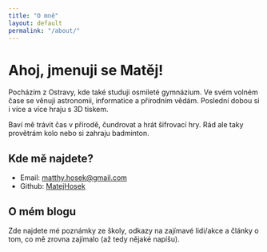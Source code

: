 ```yaml
---
title: "O mně"
layout: default
permalink: "/about/"
---
```


# Ahoj, jmenuji se Matěj!

Pocházím z Ostravy, kde také studuji osmileté gymnázium. Ve svém volném čase se věnuji astronomii, informatice a přírodním vědám. Poslední dobou si i více a více hraju s 3D tiskem.

Baví mě trávit čas v přírodě, čundrovat a hrát šifrovací hry. Rád ale taky provětrám kolo nebo si zahraju badminton.

## Kde mě najdete?

- Email: <matthy.hosek@gmail.com>
- Github: [MatejHosek](https://github.com/MatejHosek)

## O mém blogu

Zde najdete mé poznámky ze školy, odkazy na zajímavé lidi/akce a články o tom, co mě zrovna zajímalo (až tedy nějaké napíšu).